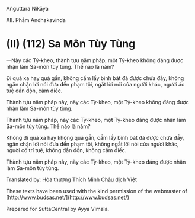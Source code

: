 Aṅguttara Nikāya

XII. Phẩm Andhakavinda

# (II) (112) Sa Môn Tùy Tùng

—Này các Tỷ-kheo, thành tựu năm pháp, một Tỷ-kheo không đáng được nhận làm Sa-môn tùy tùng. Thế nào là năm?

Ði quá xa hay quá gần, không cầm lấy bình bát đã được chứa đầy, không ngăn chặn lời nói đưa đến phạm tội, ngắt lời nói của người khác, người ác tuệ đần độn, câm điếc.

Thành tựu năm pháp này, này các Tỷ-kheo, một Tỷ-kheo không đáng được nhận làm Sa-môn tùy tùng.

Thành tựu năm pháp, này các Tỷ-kheo, một Tỷ-kheo đáng được nhận làm Sa-môn tùy tùng. Thế nào là năm?

Không đi quá xa hay không quá gần, cầm lấy bình bát đã được chứa đầy, ngăn chặn lời nói đưa đến phạm tội, không ngắt lời nói của người khác, người có trí tuệ, không đần độn, không câm điếc.

Thành tựu năm pháp này, này các Tỷ-kheo, một Tỷ-kheo đáng được nhận làm Sa-môn tùy tùng.

Translated by: Hòa thượng Thích Minh Châu dịch Việt

These texts have been used with the kind permission of the webmaster of [http://www.budsas.net/](http://www.budsas.net/)

Prepared for SuttaCentral by Ayya Vimala.